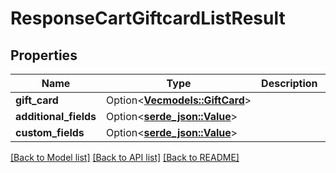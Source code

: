 # ResponseCartGiftcardListResult

## Properties

Name | Type | Description | Notes
------------ | ------------- | ------------- | -------------
**gift_card** | Option<[**Vec<models::GiftCard>**](GiftCard.md)> |  | [optional]
**additional_fields** | Option<[**serde_json::Value**](.md)> |  | [optional]
**custom_fields** | Option<[**serde_json::Value**](.md)> |  | [optional]

[[Back to Model list]](../README.md#documentation-for-models) [[Back to API list]](../README.md#documentation-for-api-endpoints) [[Back to README]](../README.md)


